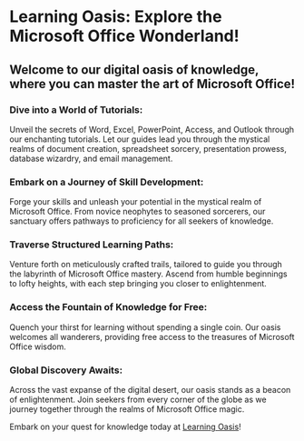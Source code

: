 # Learning Oasis: Explore the Microsoft Office Wonderland!

## Welcome to our digital oasis of knowledge, where you can master the art of Microsoft Office!

### Dive into a World of Tutorials:
Unveil the secrets of Word, Excel, PowerPoint, Access, and Outlook through our enchanting tutorials. Let our guides lead you through the mystical realms of document creation, spreadsheet sorcery, presentation prowess, database wizardry, and email management.

### Embark on a Journey of Skill Development:
Forge your skills and unleash your potential in the mystical realm of Microsoft Office. From novice neophytes to seasoned sorcerers, our sanctuary offers pathways to proficiency for all seekers of knowledge.

### Traverse Structured Learning Paths:
Venture forth on meticulously crafted trails, tailored to guide you through the labyrinth of Microsoft Office mastery. Ascend from humble beginnings to lofty heights, with each step bringing you closer to enlightenment.

### Access the Fountain of Knowledge for Free:
Quench your thirst for learning without spending a single coin. Our oasis welcomes all wanderers, providing free access to the treasures of Microsoft Office wisdom.

### Global Discovery Awaits:
Across the vast expanse of the digital desert, our oasis stands as a beacon of enlightenment. Join seekers from every corner of the globe as we journey together through the realms of Microsoft Office magic.

Embark on your quest for knowledge today at [Learning Oasis](https://edu.gcfglobal.org/en/subjects/microsoft-office/)!
